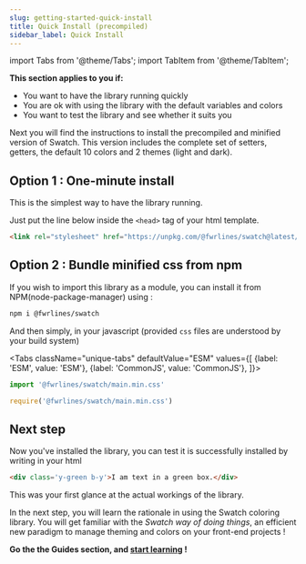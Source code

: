 ```yaml
---
slug: getting-started-quick-install
title: Quick Install (precompiled)
sidebar_label: Quick Install
---
```


import Tabs from '@theme/Tabs';
import TabItem from '@theme/TabItem';

**This section applies to you if:**
+ You want to have the library running quickly
+ You are ok with using the library with the default variables and colors
+ You want to test the library and see whether it suits you

Next you will find the instructions to install the precompiled and minified version of Swatch. This version includes the complete set of setters, getters, the default 10 colors and 2 themes (light and dark).

## Option 1 : One-minute install

This is the simplest way to have the library running. 

Just put the line below inside the `<head>` tag of your html template.
```html title='index.html'
<link rel="stylesheet" href="https://unpkg.com/@fwrlines/swatch@latest/main.min.css">
```

## Option 2 : Bundle minified css from npm

If you wish to import this library as a module, you can install it from NPM(node-package-manager) using :
```bash
npm i @fwrlines/swatch
```

And then simply, in your javascript (provided `css` files are understood by your build system)


<Tabs
  className="unique-tabs"
  defaultValue="ESM"
  values={[
    {label: 'ESM', value: 'ESM'},
    {label: 'CommonJS', value: 'CommonJS'},
  ]}>
  <TabItem value="ESM">

```js
import '@fwrlines/swatch/main.min.css'
```
  </TabItem>
  <TabItem value="CommonJS">

```js
require('@fwrlines/swatch/main.min.css')
```

  </TabItem>
</Tabs>

## Next step

Now you've installed the library, you can test it is successfully installed by writing in your html

```html live
<div class='y-green b-y'>I am text in a green box.</div>

```

This was your first glance at the actual workings of the library. 

In the next step, you will learn the rationale in using the Swatch coloring library. You will get familiar with the _Swatch way of doing things_, an efficient new paradigm to manage theming and colors on your front-end projects ! 


**Go the the Guides section, and [start learning](./guides-setters-getters) !**
